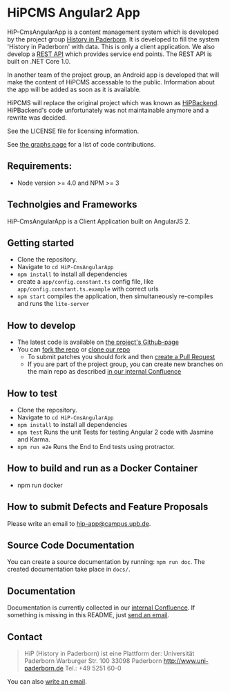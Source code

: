 HiPCMS Angular2 App
===================

HiP-CmsAngularApp is a content management system which is developed by the project group [History in 
Paderborn](http://is.uni-paderborn.de/fachgebiete/fg-engels/lehre/ss15/hip-app/pg-hip-app.html).
It is developed to fill the system 'History in Paderborn' with data. This is only a client application. We 
also develop a [REST API](https://github.com/HiP-App/HiP-CmsWebApi) which provides service end points. The REST API is built on .NET Core 1.0.

In another team of the project group, an Android app is developed that will 
make the content of HiPCMS accessable to the public. Information about the app 
will be added as soon as it is available.

HiPCMS will replace the original project which was known as [HiPBackend](https://hip.upb.de/).
HiPBackend's code unfortunately was not maintainable anymore and a rewrite was decided. 

See the LICENSE file for licensing information.

See [the graphs page](https://github.com/HiP-App/HiP-CmsAngularApp/graphs/contributors) 
for a list of code contributions.

## Requirements:

 * Node version >= 4.0 and NPM >= 3
 

## Technolgies and Frameworks

HiP-CmsAngularApp is a Client Application built on AngularJS 2.


## Getting started

 * Clone the repository.
 * Navigate to `cd HiP-CmsAngularApp`
 * `npm install` to install all dependencies
 * create a `app/config.constant.ts` config file, like `app/config.constant.ts.example` with correct urls
 * `npm start` compiles the application, then simultaneously re-compiles and runs the `lite-server`


## How to develop

 * The latest code is available on [the project's Github-page](https://github.com/HiP-App/HiP-CmsAngularApp/)
 * You can [fork the repo](https://help.github.com/articles/fork-a-repo/) or [clone our repo](https://help.github.com/articles/cloning-a-repository/)
   * To submit patches you should fork and then [create a Pull Request](https://help.github.com/articles/using-pull-requests/)
   * If you are part of the project group, you can create new branches on the main repo as described [in our internal
     Confluence](http://atlassian-hip.cs.upb.de:8090/display/DCS/Conventions+for+git)


## How to test

 * Clone the repository.
 * Navigate to `cd HiP-CmsAngularApp`
 * `npm install` to install all dependencies
 * `npm test` Runs the unit Tests for testing Angular 2 code with Jasmine and Karma.
 * `npm run e2e` Runs the End to End tests using protractor.

## How to build and run as a Docker Container

 * npm run docker

## How to submit Defects and Feature Proposals

Please write an email to [hip-app@campus.upb.de](mailto:hip-app@campus.upb.de).

## Source Code Documentation

You can create a source documentation by running: `npm run doc`. 
The created documentation take place in `docs/`. 

## Documentation

Documentation is currently collected in our [internal Confluence](http://atlassian-hip.cs.upb.de:8090/dashboard.action). If something is missing in 
this README, just [send an email](mailto:hip-app@campus.upb.de).


## Contact

> HiP (History in Paderborn) ist eine Plattform der:
> Universität Paderborn
> Warburger Str. 100
> 33098 Paderborn
> http://www.uni-paderborn.de
> Tel.: +49 5251 60-0

You can also [write an email](mailto:hip-app@campus.upb.de).
